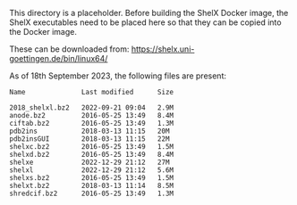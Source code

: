 This directory is a placeholder. Before building the ShelX Docker image,
the ShelX executables need to be placed here so that they can be copied
into the Docker image.

These can be downloaded from: https://shelx.uni-goettingen.de/bin/linux64/

As of 18th September 2023, the following files are present:

```
Name              Last modified      Size

2018_shelxl.bz2   2022-09-21 09:04   2.9M
anode.bz2         2016-05-25 13:49   8.4M
ciftab.bz2        2016-05-25 13:49   1.3M
pdb2ins           2018-03-13 11:15   20M
pdb2insGUI        2018-03-13 11:15   22M
shelxc.bz2        2016-05-25 13:49   1.5M
shelxd.bz2        2016-05-25 13:49   8.4M
shelxe            2022-12-29 21:12   27M
shelxl            2022-12-29 21:12   5.6M
shelxs.bz2        2016-05-25 13:49   1.5M
shelxt.bz2        2018-03-13 11:14   8.5M
shredcif.bz2      2016-05-25 13:49   1.3M
```
